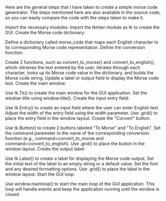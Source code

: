 Here are the general steps that I have taken to create a simple morse code genenrator. The steps mentioned here are also available in the source code, so you can easily compare the code with the steps taken to make it.

Import the necessary modules:
Import the tkinter module as tk to create the GUI.
Create the Morse code dictionary:

Define a dictionary called morse_code that maps each English character to its corresponding Morse code representation.
Define the conversion function:

Create 2 functions, such as convert_to_morse() and convert_to_english(), which retrieves the text entered by the user, iterates through each character, looks up its Morse code value in the dictionary, and builds the Morse code string.
Update a label or output field to display the Morse code text.
Create the main window:

Use tk.Tk() to create the main window for the GUI application.
Set the window title using window.title().
Create the input entry field:

Use tk.Entry() to create an input field where the user can enter English text.
Adjust the width of the entry field using the width parameter.
Use .grid() to place the entry field in the window layout.
Create the "Convert" button:

Use tk.Button() to create 2 buttons labeled "To Morse" and "To English".
Set the command parameter to the name of the corresponding conversion function (e.g., command=convert_to_morse and command=convert_to_english).
Use .grid() to place the button in the window layout.
Create the output label:

Use tk.Label() to create a label for displaying the Morse code output.
Set the initial text of the label to an empty string or a default value.
Set the font and any desired formatting options.
Use .grid() to place the label in the window layout.
Start the GUI loop:

Use window.mainloop() to start the main loop of the GUI application.
This loop will handle events and keep the application running until the window is closed.
